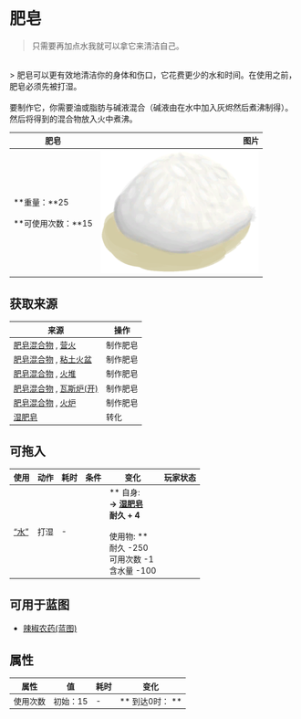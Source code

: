 # 肥皂  
> 只需要再加点水我就可以拿它来清洁自己。  
<br>  
> 肥皂可以更有效地清洁你的身体和伤口，它花费更少的水和时间。在使用之前，肥皂必须先被打湿。<br><br>要制作它，你需要油或脂肪与碱液混合（碱液由在水中加入灰烬然后煮沸制得）。然后将得到的混合物放入火中煮沸。  
  
  肥皂  |   图片   
 ----  |  ----:   
 **重量：**25<br><br>**可使用次数：**15  |  <img decoding="async" src="Sprite/SoapDry.png" href="a.md" style="max-width:300px;max-height:300px;">   
  
## 获取来源  
来源  |  操作  
----  |  ----  
[肥皂混合物](LQ_SoapMix.md) , [营火](Campfire.md)  |  制作肥皂  
[肥皂混合物](LQ_SoapMix.md) , [粘土火盆](ClayFirePit.md)  |  制作肥皂  
[肥皂混合物](LQ_SoapMix.md) , [火堆](Fire.md)  |  制作肥皂  
[肥皂混合物](LQ_SoapMix.md) , [瓦斯炉(开)](GasCookerOn.md)  |  制作肥皂  
[肥皂混合物](LQ_SoapMix.md) , [火炉](Stove.md)  |  制作肥皂  
[湿肥皂](SoapWet.md)  |  转化  
## 可拖入  
使用  |  动作  |  耗时  |  条件  |  变化  |  玩家状态  
----  |  ----  |  ----  |  ----  |  ----  |  ----  
[“水”](tag_WaterAny.md)  |  打湿<br>  |  -  |    |  ** 自身: **<br>→ [湿肥皂](SoapWet.md)<br>耐久 + 4<br><br>** 使用物: **<br>耐久  -250<br>可用次数  -1<br>含水量  -100  |    
## 可用于蓝图  
- [辣椒农药(蓝图)](Bp_PesticideChilli.md)  
  
  
## 属性   
属性  |  值  |  耗时  |  变化  
----  |  ----  |  ----  |  ----  
使用次数  |  初始：15  |  -  |  ** 到达0时： **<br>  


<script>document.title="肥皂 - 卡牌生存百科 Card Survival Wiki";</script>